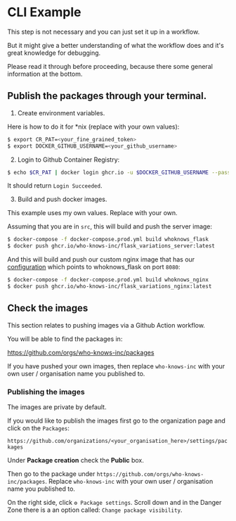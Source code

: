 # CLI Example

This step is not necessary and you can just set it up in a workflow. 

But it might give a better understanding of what the workflow does and it's great knowledge for debugging.

Please read it through before proceeding, because there some general information at the bottom. 

## Publish the packages through your terminal.

1. Create environment variables. 

Here is how to do it for *nix (replace with your own values):

```bash
$ export CR_PAT=<your_fine_grained_token>
$ export DOCKER_GITHUB_USERNAME=<your_github_username>
```

2. Login to Github Container Registry:

```bash
$ echo $CR_PAT | docker login ghcr.io -u $DOCKER_GITHUB_USERNAME --password-stdin
```
It should return `Login Succeeded`.

3. Build and push docker images. 

This example uses my own values. Replace with your own. 

Assuming that you are in `src`, this will build and push the server image:

```bash
$ docker-compose -f docker-compose.prod.yml build whoknows_flask
$ docker push ghcr.io/who-knows-inc/flask_variations_server:latest
```

And this will build and push our custom nginx image that has our [configuration](../src//network/nginx.conf) which points to whoknows_flask on port `8080`:

```bash
$ docker-compose -f docker-compose.prod.yml build whoknows_nginx
$ docker push ghcr.io/who-knows-inc/flask_variations_nginx:latest
```

## Check the images

This section relates to pushing images via a Github Action workflow. 

You will be able to find the packages in:

https://github.com/orgs/who-knows-inc/packages

If you have pushed your own images, then replace `who-knows-inc` with your own user / organisation name you published to.

### Publishing the images

The images are private by default. 

If you would like to publish the images first go to the organization page and click on the `Packages`: 

`https://github.com/organizations/<your_organisation_here>/settings/packages`

Under **Package creation** check the **Public** box.

Then go to the package under `https://github.com/orgs/who-knows-inc/packages`. Replace `who-knows-inc` with your own user / organisation name you published to.

On the right side, click `⚙️ Package settings`. Scroll down and in the Danger Zone there is a an option called: `Change package visibility`.